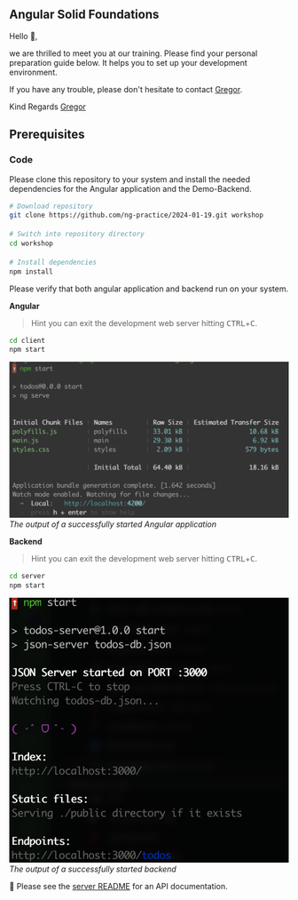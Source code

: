 ## Angular Solid Foundations

Hello 👋,

we are thrilled to meet you at our training.
Please find your personal preparation guide below.
It helps you to set up your development environment.

If you have any trouble, please don't hesitate to contact [Gregor].

Kind Regards
[Gregor]

[gregor]: https://twitter.com/gregonnet

## Prerequisites

### Code

Please clone this repository to your system and install the needed
dependencies for the Angular application and the Demo-Backend.

```bash
# Download repository
git clone https://github.com/ng-practice/2024-01-19.git workshop

# Switch into repository directory
cd workshop

# Install dependencies
npm install
```

Please verify that both angular application and backend run on your system.

**Angular**

> Hint you can exit the development web server hitting <kbd>CTRL</kbd>+<kbd>C</kbd>.

```bash
cd client
npm start
```

![Angular CLI Output](./docs/ng-cli-output.png)
_The output of a successfully started Angular application_

**Backend**

> Hint you can exit the development web server hitting <kbd>CTRL</kbd>+<kbd>C</kbd>.

```bash
cd server
npm start
```

![Angular CLI Output](./docs/json-db-output.png)
_The output of a successfully started backend_

📖️ Please see the [server README](./server/README.md) for an API documentation.
